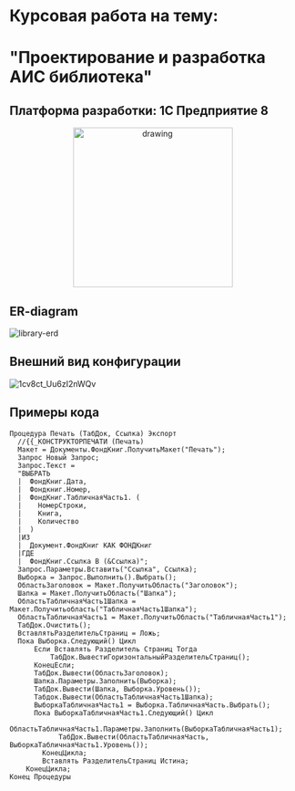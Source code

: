 # Курсовая работа на тему:
# "Проектирование и разработка АИС библиотека"
## Платформа разработки: 1С Предприятие 8
<p align="center">
  <img src="https://github.com/shakurovegor/kursovaya/assets/170186126/fe51b96d-1bae-430d-aa2f-34c0d70c5ff5" alt="drawing" style="width:280px;"/>
</p>

## ER-diagram
![library-erd](https://github.com/shakurovegor/kursovaya/assets/170186126/914d90fc-74eb-4ce7-b383-92ad0e1759e8)
## Внешний вид конфигурации
![1cv8ct_Uu6zI2nWQv](https://github.com/shakurovegor/kursovaya/assets/170186126/226ffbbc-bcbd-40eb-bc7c-fda72dac7673)
## Примеры кода
```bsl
Процедура Печать (ТабДок, Ссылка) Экспорт
  //{{_КОНСТРУКТОРПЕЧАТИ (Печать)
  Макет = Документы.ФондКниг.ПолучитьМакет("Печать");
  Запрос Новый Запрос;
  Запрос.Текст =
  "ВЫБРАТЬ
  |  ФондКниг.Дата,   
  |  Фондкниг.Номер,
  |  ФондКниг.ТабличнаяЧасть1. (
  |    НомерСтроки,
  |    Книга,
  |    Количество
  |  )
  |ИЗ
  |  Документ.ФондКниг КАК ФОНДКниг 
  |ГДЕ
  |  ФондКниг.Ссылка В (&Ссылка)";
  Запрос.Параметры.Вставить("Ссылка", Ссылка);
  Выборка = Запрос.Выполнить().Выбрать();
  ОбластьЗаголовок = Макет.ПолучитьОбласть("Заголовок");
  Шапка = Макет.ПолучитьОбласть("Шапка");
  ОбластьТабличнаяЧасть1Шапка = Макет.Получитьобласть("ТабличнаяЧасть1Шапка");
  ОбластьТабличнаяЧасть1 = Макет.ПолучитьОбласть("ТабличнаяЧасть1");
  ТабДок.Очистить();
  ВставлятьРазделительСтраниц = Ложь;
  Пока Выборка.Следующий() Цикл
      Если Вставлять Разделитель Страниц Тогда
          ТабДок.ВывестиГоризонтальныйРазделительСтраниц();
      КонецЕсли;
      ТабДок.Вывести(ОбластьЗаголовок);
      Шапка.Параметры.Заполнить(Выборка);
      ТабДок.Вывести(Шапка, Выборка.Уровень());
      Табдок.Вывести(ОбластьТабличнаяЧасть1Шапка);
      ВыборкаТабличнаяЧасть1 = Выборка.ТабличнаяЧасть.Выбрать();
      Пока ВыборкаТабличнаяЧасть1.Следующий() Цикл
            ОбластьТабличнаяЧасть1.Параметры.Заполнить(ВыборкаТабличнаяЧасть1);
            ТабДок.Вывести(ОбластьТабличнаяЧасть, ВыборкаТабличнаяЧасть1.Уровень());
        КонецЦикла;
        Вставлять РазделительСтраниц Истина;
    КонецЦикла;
Конец Процедуры                                                        
```
